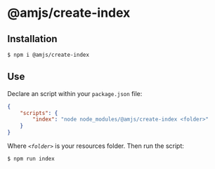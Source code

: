 # @amjs/create-index

## Installation

```bash
$ npm i @amjs/create-index
```

## Use

Declare an script within your `package.json` file:
```json
{
    "scripts": {
        "index": "node node_modules/@amjs/create-index <folder>"
    }
}
```

Where _`<folder>`_ is your resources folder. Then run the script:

```bash
$ npm run index
```